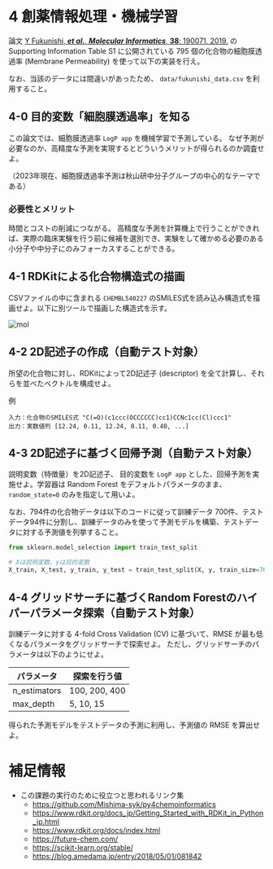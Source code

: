 # 4 創薬情報処理・機械学習

論文 [Y Fukunishi, ***et al.***, ***Molecular Informatics***, **38**: 190071, 2019.](https://doi.org/10.1002/minf.201900071) の Supporting Information Table S1 に公開されている 795 個の化合物の細胞膜透過率 (Membrane Permeability) を使って以下の実装を行え。

なお、当該のデータには間違いがあったため、 `data/fukunishi_data.csv` を利用すること。

## 4-0 目的変数「細胞膜透過率」を知る
この論文では、細胞膜透過率 `LogP app` を機械学習で予測している。
なぜ予測が必要なのか、高精度な予測を実現するとどういうメリットが得られるのか調査せよ。

（2023年現在、細胞膜透過率予測は秋山研中分子グループの中心的なテーマである）

### 必要性とメリット
時間とコストの削減につながる。
高精度な予測を計算機上で行うことができれば、実際の臨床実験を行う前に候補を選別でき、実験をして確かめる必要のある小分子や中分子にのみフォーカスすることができる。


## 4-1 RDKitによる化合物構造式の描画

CSVファイルの中に含まれる `CHEMBL540227` のSMILES式を読み込み構造式を描画せよ。以下に別ツールで描画した構造式を示す。

![mol](https://user-images.githubusercontent.com/6902135/229276218-2581661d-cc33-4a49-b568-dde076cec897.svg)

## 4-2 2D記述子の作成（自動テスト対象）

所望の化合物に対し、RDKitによって2D記述子 (descriptor) を全て計算し、それらを並べたベクトルを構成せよ。

例
```
入力：化合物のSMILES式 "C(=O)(c1ccc(OCCCCCC)cc1)CCNc1cc(Cl)ccc1"
出力：実数値列 [12.24, 0.11, 12.24, 0.11, 0.40, ...]
```

## 4-3 2D記述子に基づく回帰予測（自動テスト対象）

説明変数（特徴量）を2D記述子、 目的変数を `LogP app` とした、回帰予測を実施せよ。学習器は Random Forest をデフォルトパラメータのまま、 `random_state=0` のみを指定して用いよ。

なお、794件の化合物データは以下のコードに従って訓練データ 700件、テストデータ94件に分割し、訓練データのみを使って予測モデルを構築、テストデータに対する予測値を列挙すること。

```py
from sklearn.model_selection import train_test_split

# Xは説明変数、yは目的変数
X_train, X_test, y_train, y_test = train_test_split(X, y, train_size=700, random_state=0)
```

## 4-4 グリッドサーチに基づくRandom Forestのハイパーパラメータ探索（自動テスト対象）
訓練データに対する 4-fold Cross Validation (CV) に基づいて、RMSE が最も低くなるパラメータをグリッドサーチで探索せよ。
ただし、グリッドサーチのパラメータは以下のようにせよ。

| パラメータ | 探索を行う値 |
|------|------|
| n_estimators | 100, 200, 400 |
| max_depth | 5, 10, 15 |

得られた予測モデルをテストデータの予測に利用し、予測値の RMSE を算出せよ。

# 補足情報

- この課題の実行のために役立つと思われるリンク集
  - https://github.com/Mishima-syk/py4chemoinformatics
  - https://www.rdkit.org/docs_jp/Getting_Started_with_RDKit_in_Python_jp.html
  - https://www.rdkit.org/docs/index.html
  - https://future-chem.com/
  - https://scikit-learn.org/stable/
  - https://blog.amedama.jp/entry/2018/05/01/081842